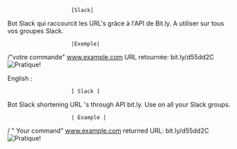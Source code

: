                         [Slack]
Bot Slack qui raccourcit les URL's grâce à l'API de Bit.ly.
A utiliser sur tous vos groupes Slack.

                        |Exemple|
/"votre commande" www.example.com
URL retournée: bit.ly/d55dd2C
![Pratique!](http://cdn.nicolapps.ch/images/uploads/1454244780.ico)


English :

                        [ Slack ]
Bot Slack shortening URL 's through API bit.ly.
Use on all your Slack groups.

                        | Example |
/ " Your command" www.example.com
returned URL: bit.ly/d55dd2C
![Pratique!](http://cdn.nicolapps.ch/images/uploads/1454244780.ico)

